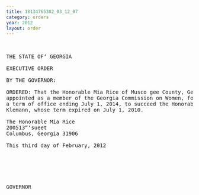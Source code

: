 ```yaml
---
title: 18134765302_03_12_07
category: orders
year: 2012
layout: order
---
```


<pre> 

THE STATE OF‘ GEORGIA

EXECUTIVE ORDER

BY THE GOVERNOR:

ORDERED: That the Honorable Mia Rice of Musco gee County, Georgia, is
appointed as a member of the Georgia Commission on Women, for
a term of office ending July 1, 2014, to succeed the Honorable Liz
Klemann, whose term expired on July 1, 2010.

The Honorable Mia Rice
200513“‘sueet
Columbus, Georgia 31906

This third day of February, 2012

 
 

  

GOVERNOR

</pre>
